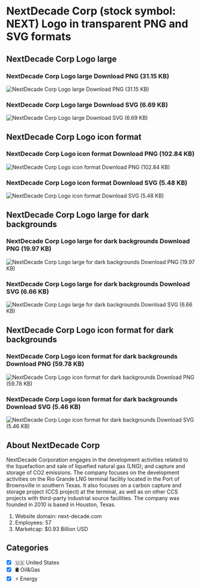# NextDecade Corp (stock symbol: NEXT) Logo in transparent PNG and SVG formats

## NextDecade Corp Logo large

### NextDecade Corp Logo large Download PNG (31.15 KB)

![NextDecade Corp Logo large Download PNG (31.15 KB)](/img/orig/NEXT_BIG-f553080d.png)

### NextDecade Corp Logo large Download SVG (6.69 KB)

![NextDecade Corp Logo large Download SVG (6.69 KB)](/img/orig/NEXT_BIG-af5500f1.svg)

## NextDecade Corp Logo icon format

### NextDecade Corp Logo icon format Download PNG (102.84 KB)

![NextDecade Corp Logo icon format Download PNG (102.84 KB)](/img/orig/NEXT-1cccf9b6.png)

### NextDecade Corp Logo icon format Download SVG (5.48 KB)

![NextDecade Corp Logo icon format Download SVG (5.48 KB)](/img/orig/NEXT-88af5d15.svg)

## NextDecade Corp Logo large for dark backgrounds

### NextDecade Corp Logo large for dark backgrounds Download PNG (19.97 KB)

![NextDecade Corp Logo large for dark backgrounds Download PNG (19.97 KB)](/img/orig/NEXT_BIG.D-f2de0e4d.png)

### NextDecade Corp Logo large for dark backgrounds Download SVG (6.66 KB)

![NextDecade Corp Logo large for dark backgrounds Download SVG (6.66 KB)](/img/orig/NEXT_BIG.D-645579a0.svg)

## NextDecade Corp Logo icon format for dark backgrounds

### NextDecade Corp Logo icon format for dark backgrounds Download PNG (59.78 KB)

![NextDecade Corp Logo icon format for dark backgrounds Download PNG (59.78 KB)](/img/orig/NEXT.D-fac26cae.png)

### NextDecade Corp Logo icon format for dark backgrounds Download SVG (5.46 KB)

![NextDecade Corp Logo icon format for dark backgrounds Download SVG (5.46 KB)](/img/orig/NEXT.D-97763b90.svg)

## About NextDecade Corp

NextDecade Corporation engages in the development activities related to the liquefaction and sale of liquefied natural gas (LNG); and capture and storage of CO2 emissions. The company focuses on the development activities on the Rio Grande LNG terminal facility located in the  Port of Brownsville in southern Texas. It also focuses on a carbon capture and storage project (CCS project) at the terminal, as well as on other CCS projects with third-party industrial source facilities. The company was founded in 2010 is based in Houston, Texas.

1. Website domain: next-decade.com
2. Employees: 57
3. Marketcap: $0.93 Billion USD


## Categories
- [x] 🇺🇸 United States
- [x] 🛢 Oil&Gas
- [x] ⚡ Energy
